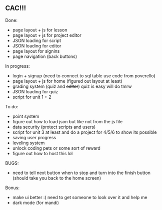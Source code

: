 ## CAC!!!

Done:
- page layout + js for lesson
- page layout + js for project editor
- JSON loading for script
- JSON loading for editor
- page layout for signins
- page navigation (back buttons)


In progress:
- login + signup (need to connect to sql table use code from poverello)
- page layout + js for home (figured out layout at least)
- grading system (quiz and ~~editor~~) quiz is easy will do tmrw
- JSON loading for quiz
- script for unit 1 + 2


To do:
- point system
- figure out how to load json but like not from the js file
- data security (protect scripts and users)
- script for unit 3 at least and do a project for 4/5/6 to show its possible
- saving user progress
- leveling system
- unlock coding pets or some sort of reward
- figure out how to host this lol

BUGS:
- need to tell next button when to stop and turn into the finish button (should take you back to the home screen)

Bonus:
- make ui better :( need to get someone to look over it and help me
- dark mode (for mandi)
